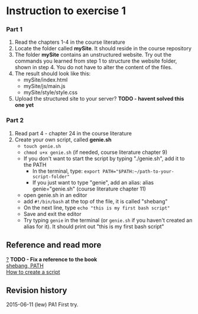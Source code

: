 Instruction to exercise 1
==============================

### Part 1

1. Read the chapters 1-4 in the course literature
2. Locate the folder called **mySite**. It should reside in the course repository
3. The folder **mySite** contains an unstructured website. Try out the commands you learned from step 1 to structure the website folder, shown in step 4. You do not have to alter the content of the files.
5. The result should look like this:
    * mySite/index.html
    * mySite/js/main.js
    * mySite/style/style.css
6. Upload the structured site to your server? **TODO - havent solved this one yet**


### Part 2
1. Read part 4 - chapter 24 in the course literature
2. Create your own script, called **genie.sh**
    * `touch genie.sh`
    * `chmod u+x genie.sh` (if needed, course literature chapter 9)
    * If you don't want to start the script by typing "./genie.sh", add it to the PATH
        * In the terminal, type: `export PATH="$PATH:~/path-to-your-script-folder"`
        * If you just want to type "genie", add an alias: alias genie="genie.sh" (course literature chapter 11)
    * open genie.sh in an editor
    * add `#!/bin/bash` at the top of the file, it is called "shebang"
    * On the next line, type `echo "this is my first bash script"`
    * Save and exit the editor
    * Try typing `genie` in the terminal (or `genie.sh` if you haven't created an alias for it). It should print out "this is my first bash script"

Reference and read more
------------------------------

[?](#) **TODO - Fix a reference to the book**  
[shebang, PATH](http://stackoverflow.com/questions/8779951/how-do-i-run-a-shell-script-without-using-sh-or-bash-commands)  
[How to create a script](http://tldp.org/LDP/Bash-Beginners-Guide/html/sect_02_01.html)  


Revision history
------------------------------

2015-06-11 (lew) PA1 First try.
